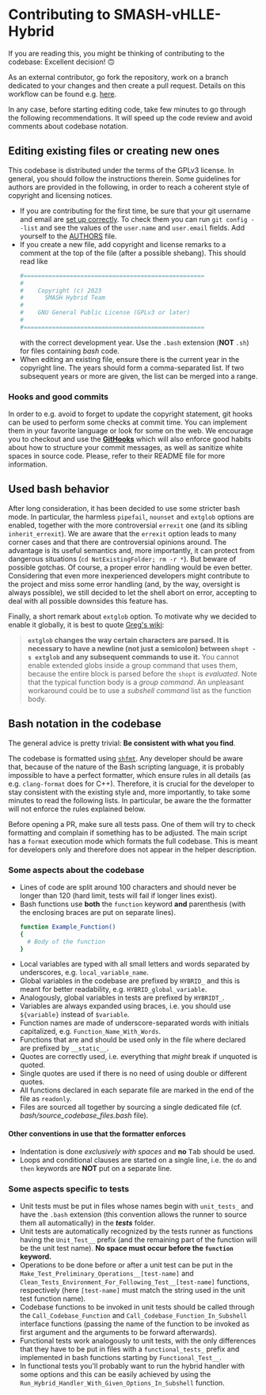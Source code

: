 # Contributing to SMASH-vHLLE-Hybrid

If you are reading this, you might be thinking of contributing to the codebase: Excellent decision! :upside_down_face:

As an external contributor, go fork the repository, work on a branch dedicated to your changes and then create a pull request. Details on this workflow can be found e.g. [here](https://git-scm.com/book/en/v2/GitHub-Contributing-to-a-Project).

In any case, before starting editing code, take few minutes to go through the following recommendations.
It will speed up the code review and avoid comments about codebase notation.


## Editing existing files or creating new ones

This codebase is distributed under the terms of the GPLv3 license.
In general, you should follow the instructions therein.
Some guidelines for authors are provided in the following, in order to reach a coherent style of copyright and licensing notices.

* If you are contributing for the first time, be sure that your git username and email are [set up correctly](https://git-scm.com/book/en/v2/Getting-Started-First-Time-Git-Setup).
  To check them you can run `git config --list` and see the values of the `user.name` and `user.email` fields.
  Add yourself to the [AUTHORS](AUTHORS.md) file.
* If you create a new file, add copyright and license remarks to a comment at the top of the file (after a possible shebang).
  This should read like
  ```bash
  #===================================================
  #
  #    Copyright (c) 2023
  #      SMASH Hybrid Team
  #
  #    GNU General Public License (GPLv3 or later)
  #
  #===================================================
  ```
  with the correct development year.
  Use the `.bash` extension (**NOT** `.sh`) for files containing *bash* code.
* When editing an existing file, ensure there is the current year in the copyright line.
  The years should form a comma-separated list.
  If two subsequent years or more are given, the list can be merged into a range.

### Hooks and good commits

In order to e.g. avoid to forget to update the copyright statement, git hooks can be used to perform some checks at commit time.
You can implement them in your favorite language or look for some on the web.
We encourage you to checkout and use the [**GitHooks**](https://github.com/AxelKrypton/GitHooks) which will also enforce good habits about how to structure your commit messages, as well as sanitize white spaces in source code.
Please, refer to their README file for more information.


## Used bash behavior

After long consideration, it has been decided to use some stricter bash mode.
In particular, the harmless `pipefail`, `nounset` and `extglob` options are enabled, together with the more controversial `errexit` one (and its sibling `inherit_errexit`).
We are aware that the `errexit` option leads to many corner cases and that there are controversial opinions around.
The advantage is its useful semantics and, more importantly, it can protect from dangerous situations (`cd NotExistingFolder; rm -r *`).
But beware of possible gotchas.
Of course, a proper error handling would be even better.
Considering that even more inexperienced developers might contribute to the project and miss some error handling (and, by the way, oversight is always possible), we still decided to let the shell abort on error, accepting to deal with all possible downsides this feature has.

Finally, a short remark about `extglob` option. To motivate why we decided to enable it globally, it is best to quote [Greg's wiki](http://mywiki.wooledge.org/glob):
> **`extglob` changes the way certain characters are parsed. It is necessary to have a newline (not just a semicolon) between `shopt -s extglob` and any subsequent commands to use it.**
> You cannot enable extended globs inside a group command that uses them, because the entire block is parsed before the `shopt` is _evaluated_.
> Note that the typical function body is a _group command_.
> An unpleasant workaround could be to use a _subshell command_ list as the function body.


## Bash notation in the codebase

The general advice is pretty trivial: **Be consistent with what you find**.

The codebase is formatted using [`shfmt`](https://github.com/mvdan/sh#shfmt).
Any developer should be aware that, because of the nature of the Bash scripting language, it is probably impossible to have a perfect formatter, which ensure rules in all details (as e.g. `clang-format` does for C++).
Therefore, it is crucial for the developer to stay consistent with the existing style and, more importantly, to take some minutes to read the following lists.
In particular, be aware the the formatter will not enforce the rules explained below.

Before opening a PR, make sure all tests pass.
One of them will try to check formatting and complain if something has to be adjusted.
The main script has a `format` execution mode which formats the full codebase.
This is meant for developers only and therefore does not appear in the helper description.

### Some aspects about the codebase

* Lines of code are split around 100 characters and should never be longer than 120 (hard limit, tests will fail if longer lines exist).
* Bash functions use **both** the `function` keyword **and** parenthesis (with the enclosing braces are put on separate lines).
  ```bash
  function Example_Function()
  {
    # Body of the function
  }
  ```
* Local variables are typed with all small letters and words separated by underscores, e.g. `local_variable_name`.
* Global variables in the codebase are prefixed by `HYBRID_` and this is meant for better readability, e.g. `HYBRID_global_variable`.
* Analogously, global variables in tests are prefixed by `HYBRIDT_`.
* Variables are always expanded using braces, i.e. you should use `${variable}` instead of `$variable`.
* Function names are made of underscore-separated words with initials capitalized, e.g. `Function_Name_With_Words`.
* Functions that are and should be used only in the file where declared are prefixed by `__static__`.
* Quotes are correctly used, i.e. everything that _might_ break if unquoted is quoted.
* Single quotes are used if there is no need of using double or different quotes.
* All functions declared in each separate file are marked in the end of the file as `readonly`.
* Files are sourced all together by sourcing a single dedicated file (cf. *bash/source_codebase_files.bash* file).

#### Other conventions in use that the formatter enforces

* Indentation is done _exclusively with spaces_ and **no** <kbd>Tab</kbd> should be used.
* Loops and conditional clauses are started on a single line, i.e. the `do` and `then` keywords are **NOT** put on a separate line.

### Some aspects specific to tests

* Unit tests must be put in files whose names begin with `unit_tests_` and have the `.bash` extension (this convention allows the runner to source them all automatically) in the ***tests*** folder.
* Unit tests are automatically recognized by the tests runner as functions having the `Unit_Test__` prefix (and the remaining part of the function will be the unit test name). **No space must occur before the `function` keyword.**
* Operations to be done before or after a unit test can be put in the `Make_Test_Preliminary_Operations__[test-name]` and `Clean_Tests_Environment_For_Following_Test__[test-name]` functions, respectively (here `[test-name]` must match the string used in the unit test function name).
* Codebase functions to be invoked in unit tests should be called through the `Call_Codebase_Function` and `Call_Codebase_Function_In_Subshell` interface functions (passing the name of the function to be invoked as first argument and the arguments to be forward afterwards).
* Functional tests work analogously to unit tests, with the only differences that they have to be put in files with a `functional_tests_` prefix and implemented in bash functions starting by `Functional_Test__`.
* In functional tests you'll probably want to run the hybrid handler with some options and this can be easily achieved by using the `Run_Hybrid_Handler_With_Given_Options_In_Subshell` function.
